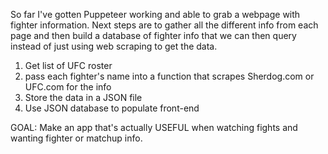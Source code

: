 So far I've gotten Puppeteer working and able to grab a webpage with fighter information. Next steps are to gather all the different info from each page and then build a database of fighter info that we can then query instead of just using web scraping to get the data.

1. Get list of UFC roster
2. pass each fighter's name into a function that scrapes Sherdog.com or UFC.com for the info
3. Store the data in a JSON file
4. Use JSON database to populate front-end

GOAL: Make an app that's actually USEFUL when watching fights and wanting fighter or matchup info.

